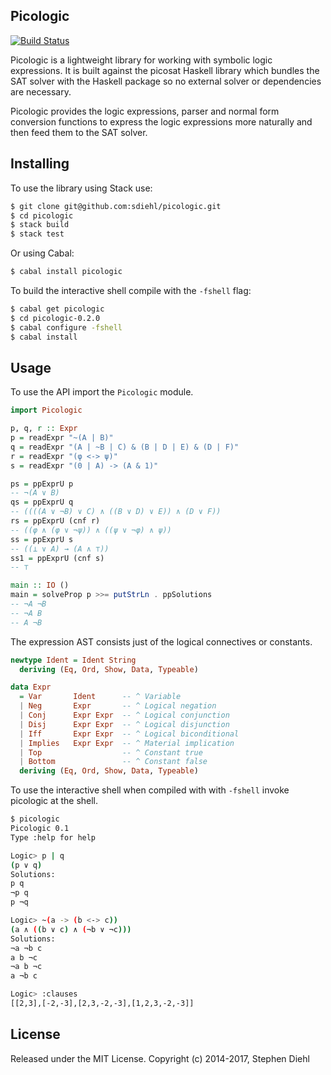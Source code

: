 Picologic
---------

[![Build Status](https://travis-ci.org/sdiehl/picologic.svg?branch=master)](https://travis-ci.org/sdiehl/picologic)

Picologic is a lightweight library for working with symbolic logic expressions.
It is built against the picosat Haskell library which bundles the SAT solver
with the Haskell package so no external solver or dependencies are necessary.

Picologic provides the logic expressions, parser and normal form conversion
functions to express the logic expressions more naturally and then feed them to
the SAT solver.

Installing
----------

To use the library using Stack use:

```bash
$ git clone git@github.com:sdiehl/picologic.git
$ cd picologic
$ stack build
$ stack test
```

Or using Cabal:

```bash
$ cabal install picologic
```

To build the interactive shell compile with the ``-fshell``  flag:

```bash
$ cabal get picologic
$ cd picologic-0.2.0
$ cabal configure -fshell
$ cabal install
```

Usage
-----

To use the API import the ``Picologic`` module.

```haskell
import Picologic

p, q, r :: Expr
p = readExpr "~(A | B)"
q = readExpr "(A | ~B | C) & (B | D | E) & (D | F)"
r = readExpr "(φ <-> ψ)"
s = readExpr "(0 | A) -> (A & 1)"

ps = ppExprU p
-- ¬(A ∨ B)
qs = ppExprU q
-- ((((A ∨ ¬B) ∨ C) ∧ ((B ∨ D) ∨ E)) ∧ (D ∨ F))
rs = ppExprU (cnf r)
-- ((φ ∧ (φ ∨ ¬ψ)) ∧ ((ψ ∨ ¬φ) ∧ ψ))
ss = ppExprU s
-- ((⊥ ∨ A) → (A ∧ ⊤))
ss1 = ppExprU (cnf s)
-- ⊤

main :: IO ()
main = solveProp p >>= putStrLn . ppSolutions
-- ¬A ¬B
-- ¬A B
-- A ¬B
```

The expression AST consists just of the logical connectives or constants. 

```haskell
newtype Ident = Ident String
  deriving (Eq, Ord, Show, Data, Typeable)

data Expr
  = Var       Ident      -- ^ Variable
  | Neg       Expr       -- ^ Logical negation
  | Conj      Expr Expr  -- ^ Logical conjunction
  | Disj      Expr Expr  -- ^ Logical disjunction
  | Iff       Expr Expr  -- ^ Logical biconditional
  | Implies   Expr Expr  -- ^ Material implication
  | Top                  -- ^ Constant true
  | Bottom               -- ^ Constant false
  deriving (Eq, Ord, Show, Data, Typeable)
```

To use the interactive shell when compiled with with ``-fshell`` invoke
picologic at the shell.

```bash
$ picologic
Picologic 0.1
Type :help for help

Logic> p | q
(p ∨ q)
Solutions:
p q
¬p q
p ¬q

Logic> ~(a -> (b <-> c))
(a ∧ ((b ∨ c) ∧ (¬b ∨ ¬c)))
Solutions:
¬a ¬b c
a b ¬c
¬a b ¬c
a ¬b c

Logic> :clauses
[[2,3],[-2,-3],[2,3,-2,-3],[1,2,3,-2,-3]]
```

License
-------

Released under the MIT License.
Copyright (c) 2014-2017, Stephen Diehl
